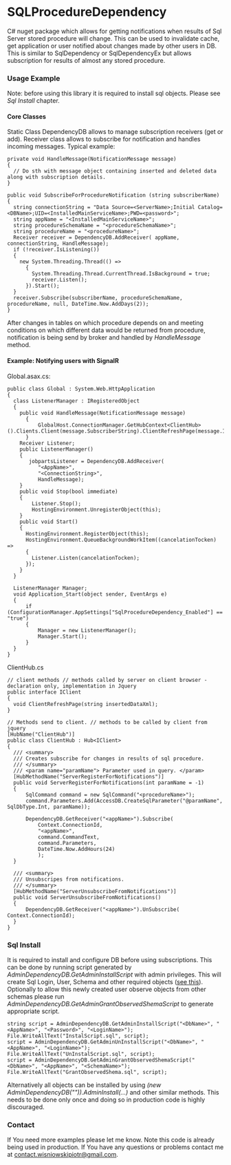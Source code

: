 # SQLProcedureDependency
C# nuget package which allows for getting notifications when results of Sql Server stored procedure will change. This can be used to invalidate cache, get application or user notified about changes made by other users in DB. This is similar to SqlDependency or SqlDependencyEx but allows subscription for results of almost any stored procedure.

### Usage Example
Note: before using this library it is required to install sql objects. Please see *Sql Install* chapter.
#### Core Classes
Static Class DependencyDB allows to manage subscription receivers (get or add). Receiver class allows to subscribe for notification and handles incoming messages. Typical example:
```
private void HandleMessage(NotificationMessage message)
{
  // Do sth with message object containing inserted and deleted data along with subscription details.
}

public void SubscribeForProcedureNotification (string subscriberName)
{
  string connectionString = "Data Source=<ServerName>;Initial Catalog=<DBName>;UID=<InstalledMainServiceName>;PWD=<password>";
  string appName = "<InstalledMainServiceName>";
  string procedureSchemaName = "<procedureSchemaName>";
  string procedureName = "<procedureName>";
  Receiver receiver = DependencyDB.AddReceiver( appName, connectionString, HandleMessage);
  if (!receiver.IsListening())
  {
    new System.Threading.Thread(() =>
      {
        System.Threading.Thread.CurrentThread.IsBackground = true;
        receiver.Listen();
      }).Start();
  }
  receiver.Subscribe(subscriberName, procedureSchemaName, procedureName, null, DateTime.Now.AddDays(2));
}
```
After changes in tables on which procedure depends on and meeting conditions on which different  data would be returned from procedure, notification is being send by broker and handled by *HandleMessage* method.

#### Example: Notifying users with SignalR
Global.asax.cs:
```
public class Global : System.Web.HttpApplication
{
  class ListenerManager : IRegisteredObject
  {
    public void HandleMessage(NotificationMessage message)
      {
          GlobalHost.ConnectionManager.GetHubContext<ClientHub>().Clients.Client(message.SubscriberString).ClientRefreshPage(message.Inserted.ToString());
      }
    Receiver Listener;
    public ListenerManager()
    {
       jobpartsListener = DependencyDB.AddReceiver(
          "<AppName>",
          "<ConnectionString>",
          HandleMessage);
    }
    public void Stop(bool immediate)
    {
        Listener.Stop();
        HostingEnvironment.UnregisterObject(this);
    }
    public void Start()
    {
      HostingEnvironment.RegisterObject(this);
      HostingEnvironment.QueueBackgroundWorkItem((cancelationTocken) =>
      {
        Listener.Listen(cancelationTocken);
      });
    }
  }

  ListenerManager Manager;
  void Application_Start(object sender, EventArgs e)
  {
      if (ConfigurationManager.AppSettings["SqlProcedureDependency_Enabled"] == "true")
      {
          Manager = new ListenerManager();
          Manager.Start();
      }
  }
}
```
ClientHub.cs
```
// client methods // methods called by server on client browser - declaration only, implementation in Jquery
public interface IClient
{
  void ClientRefreshPage(string insertedDataXml);
}

// Methods send to client. // methods to be called by client from jquery
[HubName("ClientHub")]
public class ClientHub : Hub<IClient>
{
  /// <summary>
  /// Creates subscribe for changes in results of sql procedure.
  /// </summary>
  /// <param name="paramName"> Parameter used in query. </param>
  [HubMethodName("ServerRegisterForNotifications")]
  public void ServerRegisterForNotifications(int paramName = -1)
  {
      SqlCommand command = new SqlCommand("<procedureName>");
      command.Parameters.Add(AccessDB.CreateSqlParameter("@paramName", SqlDbType.Int, paramName));

      DependencyDB.GetReceiver("<appName>").Subscribe(
          Context.ConnectionId,
          "<appName>",
          command.CommandText,
          command.Parameters,
          DateTime.Now.AddHours(24)
          );
  }

  /// <summary>
  /// Unsubscripes from notifications.
  /// </summary>
  [HubMethodName("ServerUnsubscribeFromNotifications")]
  public void ServerUnsubscribeFromNotifications()
  {
      DependencyDB.GetReceiver("<appName>").UnSubscribe( Context.ConnectionId);
  }
}
```

### Sql Install
It is required to install and configure DB before using subscriptions. This can be done by running script generated by *AdminDependencyDB.GetAdminInstallScript* with admin privileges. This will create Sql Login, User, Schema and other required objects ([see this](./SQLProcedureDependancy/SQLScripts/AdminInstall.sql)). Optionally to allow this newly created user observe objects from other schemas please run *AdminDependencyDB.GetAdminGrantObservedShemaScript* to generate appropriate script.
```
string script = AdminDependencyDB.GetAdminInstallScript("<DbName>", "<AppName>", "<Password>", "<LoginName>");
File.WriteAllText("InstalScript.sql", script);
script = AdminDependencyDB.GetAdminUnInstallScript("<DbName>", "<AppName>", "<LoginName>");
File.WriteAllText("UnInstalScript.sql", script);
script = AdminDependencyDB.GetAdminGrantObservedShemaScript("<DbName>", "<AppName>", "<SchemaName>");
File.WriteAllText("GrantObservedShema.sql", script);
```
Alternatively all objects can be installed by using *(new AdminDependencyDB("<adminConnectionString>")).AdminInstall(...)* and other similar methods.
This needs to be done only once and doing so in production code is highly discouraged.
  
### Contact

If You need more examples please let me know. Note this code is already being used in production.
If You have any questions or problems contact me at [contact.wisniowskipiotr@gmail.com](mailto:contact.wisniowskipiotr@gmail.com).
